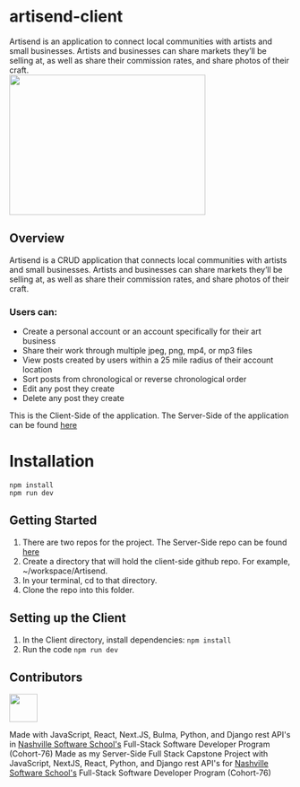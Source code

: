 # artisend-client
<div style="display: flex; align-items: center;">
  <span>Artisend is an application to connect local communities with artists and small businesses. Artists and businesses can share markets they’ll be selling at, as well as share their commission rates, and share photos of their craft. 
</span>
</div>

<img src="https://ik.imagekit.io/b0xq0alh4/Artisend/header-gif.gif?updatedAt=1756248501949" height="250" width="350">

## Overview
 <div style="display: flex; align-items: center;">
  <span> Artisend is a CRUD application that connects local communities with artists and small businesses. Artists and businesses can share markets they’ll be selling at, as well as share their commission rates, and share photos of their craft. 
</span>
</div>


### Users can:
* Create a personal account or an account specifically for their art business
* Share their work through multiple jpeg, png, mp4, or mp3 files
* View posts created by users within a 25 mile radius of their account location
* Sort posts from chronological or reverse chronological order
* Edit any post they create
* Delete any post they create 


This is the Client-Side of the application. The Server-Side of the application can be found [here](https://github.com/britttttt/artisend-api)

# Installation
```
npm install
npm run dev
```

## Getting Started
1. There are two repos for the project. The Server-Side repo can be found [here](https://github.com/britttttt/artisend-api)
2. Create a directory that will hold the client-side github repo. For example, ~/workspace/Artisend.
3. In your terminal, cd to that directory.
4. Clone the repo into this folder.

## Setting up the Client
1. In the Client directory, install dependencies: `npm install`
2. Run the code `npm run dev`


## Contributors
<a href="https://github.com/britttttt">
  <img src="https://avatars.githubusercontent.com/u/51220225?v=4" height="50" width="50">
</a>

Made with JavaScript, React, Next.JS, Bulma, Python, and Django rest API's in [Nashville Software School's](https://nashvillesoftwareschool.com/) Full-Stack Software Developer Program (Cohort-76)
Made as my Server-Side Full Stack Capstone Project with JavaScript, NextJS, React, Python, and Django rest API's for [Nashville Software School's](https://nashvillesoftwareschool.com/) Full-Stack Software Developer Program (Cohort-76)



